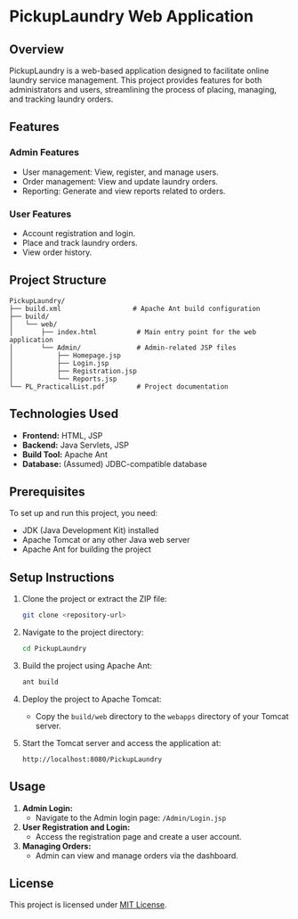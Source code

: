 # PickupLaundry Web Application

## Overview
PickupLaundry is a web-based application designed to facilitate online laundry service management. This project provides features for both administrators and users, streamlining the process of placing, managing, and tracking laundry orders.

## Features
### Admin Features
- User management: View, register, and manage users.
- Order management: View and update laundry orders.
- Reporting: Generate and view reports related to orders.

### User Features
- Account registration and login.
- Place and track laundry orders.
- View order history.

## Project Structure
```
PickupLaundry/
├── build.xml                  # Apache Ant build configuration
├── build/
│   └── web/
│       ├── index.html          # Main entry point for the web application
│       └── Admin/              # Admin-related JSP files
│           ├── Homepage.jsp
│           ├── Login.jsp
│           ├── Registration.jsp
│           └── Reports.jsp
└── PL_PracticalList.pdf        # Project documentation 
```

## Technologies Used
- **Frontend:** HTML, JSP
- **Backend:** Java Servlets, JSP
- **Build Tool:** Apache Ant
- **Database:** (Assumed) JDBC-compatible database

## Prerequisites
To set up and run this project, you need:
- JDK (Java Development Kit) installed
- Apache Tomcat or any other Java web server
- Apache Ant for building the project

## Setup Instructions
1. Clone the project or extract the ZIP file:
   ```bash
   git clone <repository-url>
   ```

2. Navigate to the project directory:
   ```bash
   cd PickupLaundry
   ```

3. Build the project using Apache Ant:
   ```bash
   ant build
   ```

4. Deploy the project to Apache Tomcat:
   - Copy the `build/web` directory to the `webapps` directory of your Tomcat server.

5. Start the Tomcat server and access the application at:
   ```
   http://localhost:8080/PickupLaundry
   ```

## Usage
1. **Admin Login:**
   - Navigate to the Admin login page: `/Admin/Login.jsp`
2. **User Registration and Login:**
   - Access the registration page and create a user account.
3. **Managing Orders:**
   - Admin can view and manage orders via the dashboard.

## License
This project is licensed under [MIT License](LICENSE).


